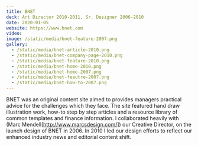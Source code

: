 ```yaml
---
title: BNET
deck: Art Director 2010-2011, Sr. Designer 2006-2010
date: 2020-01-05
website: https://www.bnet.com
video: 
image: /static/media/bnet-feature-2007.png
gallery:
  - /static/media/bnet-article-2010.png
  - /static/media/bnet-company-page-2010.png
  - /static/media/bnet-feature-2010.png
  - /static/media/bnet-home-2010.png
  - /static/media/bnet-home-2007.png
  - /static/media/bnet-feautre-2007.png
  - /static/media/bnet-how-to-2007.png
---
```


BNET was an original content site aimed to provides managers practical advice for the challenges which they face. The site featured hand draw illustration work, how-to step by step articles and a resource library of common templates and finance information. I collaborated heavily with (Marc Mendell[http://www.marcsdesign.com/]) our Creative Director, on the launch design of BNET in 2006. In 2010 I led our design efforts to reflect our enhanced industry news and editorial content shift.

